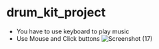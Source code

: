 ﻿# drum_kit_project
- You have to use keyboard to play music
- Use Mouse and Click buttons
![Screenshot (17)](https://user-images.githubusercontent.com/97633226/203010914-151c6be9-6aa2-49dc-869d-b43a86d6cf2a.png)
